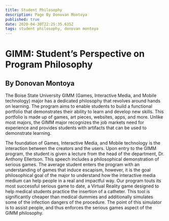 ```yaml
---
title: Student Philosophy
description: Page By Donovan Montoya
published: true
date: 2020-04-30T22:25:35.635Z
tags: student philosophy, donovan montoya
---
```


# GIMM: Student’s Perspective on Program Philosophy

## By Donovan Montoya

The Boise State University GIMM (Games, Interactive Media, and Mobile technology) major has a dedicated philosophy that revolves around hands on learning. The program aims to enable students to build a functional portfolio that demonstrates their ability to learn and develop new skills. This portfolio is made up of games, art pieces, websites, apps, and more. Unlike most majors, the GIMM major recognizes the job markets need for experience and provides students with artifacts that can be used to demonstrate learning.

The foundation of Games, Interactive Media, and Mobile technology is the interaction between the creators and the users. Upon entry to the GIMM program, the student is given a lecture from the head of the department, Dr. Anthony Ellertson. This speech includes a philosophical demonstration of serious games. The average student enters the program with an understanding of games that induce escapism, however, it is the goal philosophical goal of the major to understand how the interactive media medium can help people in a real and impactful way. Our program touts its most successful serious game to date, a Virtual Reality game designed to help medical students practice the insertion of a catheter. This tool is significantly cheaper than medical dummies and additionally simulates some of the infection dangers of the procedure. The point of this simulator is to assist people, and thus enforces the serious games aspect of the GIMM philosophy.